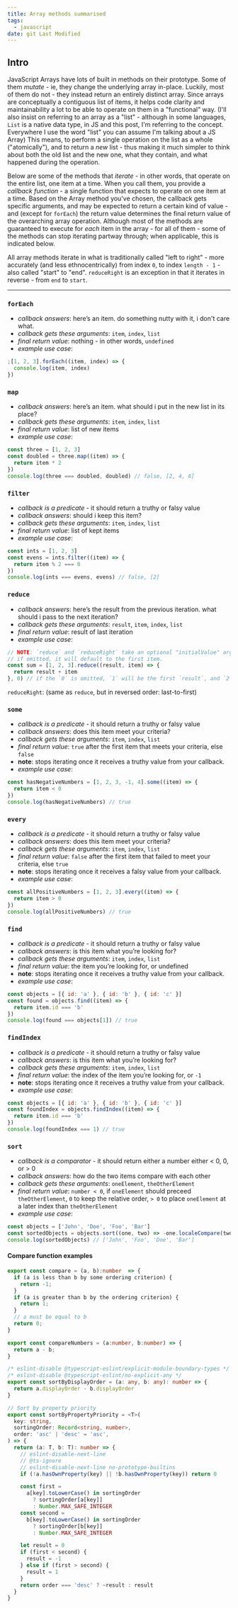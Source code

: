 ```yaml
---
title: Array methods summarised
tags:
  - javascript
date: git Last Modified
---
```


## Intro

JavaScript Arrays have lots of built in methods on their prototype. Some of them _mutate_ - ie, they change the underlying array in-place. Luckily, most of them do not - they instead return an entirely distinct array. Since arrays are conceptually a contiguous list of items, it helps code clarity and maintainability a lot to be able to operate on them in a "functional" way. (I'll also insist on referring to an array as a "list" - although in some languages, `List` is a native data type, in JS and this post, I'm referring to the concept. Everywhere I use the word "list" you can assume I'm talking about a JS Array) This means, to perform a single operation on the list as a whole ("atomically"), and to return a _new_ list - thus making it much simpler to think about both the old list and the new one, what they contain, and what happened during the operation.

Below are some of the methods that _iterate_ - in other words, that operate on the entire list, one item at a time. When you call them, you provide a _callback function_ - a single function that expects to operate on one item at a time. Based on the Array method you've chosen, the callback gets specific arguments, and may be expected to return a certain kind of value - and (except for `forEach`) the return value determines the final return value of the overarching array operation. Although most of the methods are guaranteed to execute for _each_ item in the array - for all of them - some of the methods can stop iterating partway through; when applicable, this is indicated below.

All array methods iterate in what is traditionally called "left to right" - more accurately (and less ethnocentrically) from index `0`, to index `length - 1` - also called "start" to "end". `reduceRight` is an exception in that it iterates in reverse - from `end` to `start`.

---

### `forEach`

- _callback answers_: here’s an item. do something nutty with it, i don't care what.
- _callback gets these arguments_: `item`, `index`, `list`
- _final return value_: nothing - in other words, `undefined`
- _example use case_:

```js
;[1, 2, 3].forEach((item, index) => {
  console.log(item, index)
})
```

### `map`

- _callback answers_: here’s an item. what should i put in the new list in its place?
- _callback gets these arguments_: `item`, `index`, `list`
- _final return value_: list of new items
- _example use case_:

```js
const three = [1, 2, 3]
const doubled = three.map((item) => {
  return item * 2
})
console.log(three === doubled, doubled) // false, [2, 4, 6]
```

### `filter`

- _callback is a predicate_ - it should return a truthy or falsy value
- _callback answers_: should i keep this item?
- _callback gets these arguments_: `item`, `index`, `list`
- _final return value_: list of kept items
- _example use case_:

```js
const ints = [1, 2, 3]
const evens = ints.filter((item) => {
  return item % 2 === 0
})
console.log(ints === evens, evens) // false, [2]
```

### `reduce`

- _callback answers_: here’s the result from the previous iteration. what should i pass to the next iteration?
- _callback gets these arguments_: `result`, `item`, `index`, `list`
- _final return value_: result of last iteration
- _example use case_:

```js
// NOTE: `reduce` and `reduceRight` take an optional "initialValue" argument, after the reducer callback.
// if omitted, it will default to the first item.
const sum = [1, 2, 3].reduce((result, item) => {
  return result + item
}, 0) // if the `0` is omitted, `1` will be the first `result`, and `2` will be the first `item`
```

`reduceRight`: (same as `reduce`, but in reversed order: last-to-first)

### `some`

- _callback is a predicate_ - it should return a truthy or falsy value
- _callback answers_: does this item meet your criteria?
- _callback gets these arguments_: `item`, `index`, `list`
- _final return value_: `true` after the first item that meets your criteria, else `false`
- **note**: stops iterating once it receives a truthy value from your callback.
- _example use case_:

```js
const hasNegativeNumbers = [1, 2, 3, -1, 4].some((item) => {
  return item < 0
})
console.log(hasNegativeNumbers) // true
```

### `every`

- _callback is a predicate_ - it should return a truthy or falsy value
- _callback answers_: does this item meet your criteria?
- _callback gets these arguments_: `item`, `index`, `list`
- _final return value_: `false` after the first item that failed to meet your criteria, else `true`
- **note**: stops iterating once it receives a falsy value from your callback.
- _example use case_:

```js
const allPositiveNumbers = [1, 2, 3].every((item) => {
  return item > 0
})
console.log(allPositiveNumbers) // true
```

### `find`

- _callback is a predicate_ - it should return a truthy or falsy value
- _callback answers_: is this item what you’re looking for?
- _callback gets these arguments_: `item`, `index`, `list`
- _final return value_: the item you’re looking for, or undefined
- **note**: stops iterating once it receives a truthy value from your callback.
- _example use case_:

```js
const objects = [{ id: 'a' }, { id: 'b' }, { id: 'c' }]
const found = objects.find((item) => {
  return item.id === 'b'
})
console.log(found === objects[1]) // true
```

### `findIndex`

- _callback is a predicate_ - it should return a truthy or falsy value
- _callback answers_: is this item what you’re looking for?
- _callback gets these arguments_: `item`, `index`, `list`
- _final return value_: the index of the item you’re looking for, or `-1`
- **note**: stops iterating once it receives a truthy value from your callback.
- _example use case_:

```js
const objects = [{ id: 'a' }, { id: 'b' }, { id: 'c' }]
const foundIndex = objects.findIndex((item) => {
  return item.id === 'b'
})
console.log(foundIndex === 1) // true
```

### `sort`

- _callback is a comparator_ - it should return either a number either < 0, 0, or > 0
- _callback answers_: how do the two items compare with each other
- _callback gets these arguments_: `oneElement`, `theOtherElement`
- _final return value_: `number < 0`, if `oneElement` should preceed `theOtherElement`, `0` to keep the relative order, `> 0` to place `oneElement` at a later index than `theOtherElement`
- _example use case_:

```js
const objects = ['John', 'Doe', 'Foo', 'Bar']
const sortedObjects = objects.sort((one, two) => -one.localeCompare(two)) // reverses the string in reverse order
console.log(sortedObjects) // ['John', 'Foo', 'Doe', 'Bar']
```

#### Compare function examples

```ts
export const compare = (a, b):number  => {
  if (a is less than b by some ordering criterion) {
    return -1;
  }
  if (a is greater than b by the ordering criterion) {
    return 1;
  }
  // a must be equal to b
  return 0;
}

export const compareNumbers = (a:number, b:number) => {
  return a - b;
}

/* eslint-disable @typescript-eslint/explicit-module-boundary-types */
/* eslint-disable @typescript-eslint/no-explicit-any */
export const sortByDisplayOrder = (a: any, b: any): number => {
  return a.displayOrder - b.displayOrder
}

// Sort by property priority
export const sortByPropertyPriority = <T>(
  key: string,
  sortingOrder: Record<string, number>,
  order: 'asc' | 'desc' = 'asc',
) => {
  return (a: T, b: T): number => {
    // eslint-disable-next-line
    // @ts-ignore
    // eslint-disable-next-line no-prototype-builtins
    if (!a.hasOwnProperty(key) || !b.hasOwnProperty(key)) return 0

    const first =
      a[key].toLowerCase() in sortingOrder
        ? sortingOrder[a[key]]
        : Number.MAX_SAFE_INTEGER
    const second =
      b[key].toLowerCase() in sortingOrder
        ? sortingOrder[b[key]]
        : Number.MAX_SAFE_INTEGER

    let result = 0
    if (first < second) {
      result = -1
    } else if (first > second) {
      result = 1
    }
    return order === 'desc' ? ~result : result
  }
}
```
